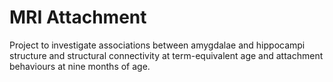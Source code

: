 # MRI Attachment

Project to investigate associations between amygdalae and hippocampi structure and structural connectivity at term-equivalent age and attachment behaviours at nine months of age.
